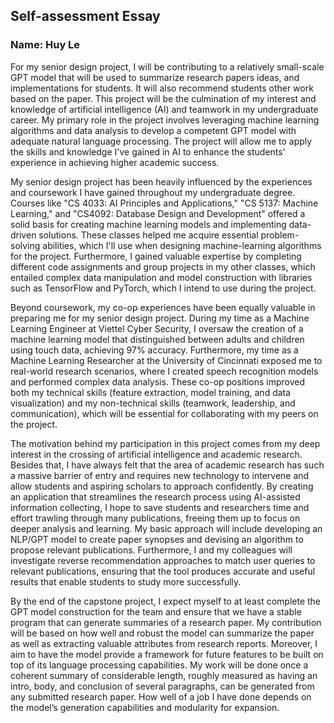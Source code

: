 ## Self-assessment Essay
### Name: Huy Le
For my senior design project, I will be contributing to a relatively small-scale GPT model that will be used to summarize research papers ideas, and implementations for students. It will also recommend students other work based on the paper. This project will be the culmination of my interest and knowledge of artificial intelligence (AI) and teamwork in my undergraduate career. My primary role in the project involves leveraging machine learning algorithms and data analysis to develop a competent GPT model with adequate natural language processing. The project will allow me to apply the skills and knowledge I've gained in AI to enhance the students' experience in achieving higher academic success.

My senior design project has been heavily influenced by the experiences and coursework I have gained throughout my undergraduate degree. Courses like "CS 4033: AI Principles and Applications," "CS 5137: Machine Learning," and "CS4092: Database Design and Development" offered a solid basis for creating machine learning models and implementing data-driven solutions. These classes helped me acquire essential problem-solving abilities, which I'll use when designing machine-learning algorithms for the project. Furthermore, I gained valuable expertise by completing different code assignments and group projects in my other classes, which entailed complex data manipulation and model construction with libraries such as TensorFlow and PyTorch, which I intend to use during the project.

Beyond coursework, my co-op experiences have been equally valuable in preparing me for my senior design project. During my time as a Machine Learning Engineer at Viettel Cyber Security, I oversaw the creation of a machine learning model that distinguished between adults and children using touch data, achieving 97% accuracy. Furthermore, my time as a Machine Learning Researcher at the University of Cincinnati exposed me to real-world research scenarios, where I created speech recognition models and performed complex data analysis. These co-op positions improved both my technical skills (feature extraction, model training, and data visualization) and my non-technical skills (teamwork, leadership, and communication), which will be essential for collaborating with my peers on the project.

The motivation behind my participation in this project comes from my deep interest in the crossing of artificial intelligence and academic research. Besides that, I have always felt that the area of academic research has such a massive barrier of entry and requires new technology to intervene and allow students and aspiring scholars to approach confidently. By creating an application that streamlines the research process using AI-assisted information collecting, I hope to save students and researchers time and effort trawling through many publications, freeing them up to focus on deeper analysis and learning. My basic approach will include developing an NLP/GPT model to create paper synopses and devising an algorithm to propose relevant publications. Furthermore, I and my colleagues will investigate reverse recommendation approaches to match user queries to relevant publications, ensuring that the tool produces accurate and useful results that enable students to study more successfully.

By the end of the capstone project, I expect myself to at least complete the GPT model construction for the team and ensure that we have a stable program that can generate summaries of a research paper. My contribution will be based on how well and robust the model can summarize the paper as well as extracting valuable attributes from research reports. Moreover, I aim to have the model provide a framework for future features to be built on top of its language processing capabilities. My work will be done once a coherent summary of considerable length, roughly measured as having an intro, body, and conclusion of several paragraphs, can be generated from any submitted research paper. How well of a job I have done depends on the model’s generation capabilities and modularity for expansion.
